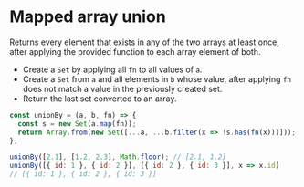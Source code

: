 # Mapped array union

Returns every element that exists in any of the two arrays at least once, after applying the provided function to each array element of both.

* Create a `Set` by applying all `fn` to all values of `a`.
* Create a `Set` from `a` and all elements in `b` whose value, after applying `fn` does not match a value in the previously created set.
* Return the last set converted to an array.

```js
const unionBy = (a, b, fn) => {
  const s = new Set(a.map(fn));
  return Array.from(new Set([...a, ...b.filter(x => !s.has(fn(x)))]));
};
```

```js
unionBy([2.1], [1.2, 2.3], Math.floor); // [2.1, 1.2]
unionBy([{ id: 1 }, { id: 2 }], [{ id: 2 }, { id: 3 }], x => x.id)
// [{ id: 1 }, { id: 2 }, { id: 3 }]
```
